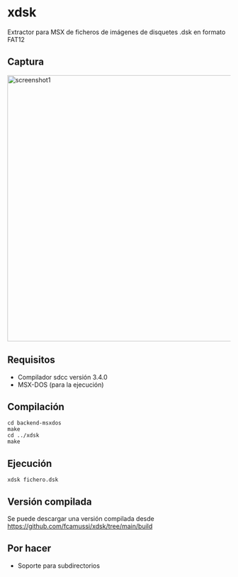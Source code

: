 # xdsk

Extractor para MSX de ficheros de imágenes de disquetes .dsk en formato FAT12

## Captura

<img src="https://user-images.githubusercontent.com/75378876/175793620-291bc5bb-6e9a-4d79-b270-2190b86fb467.png" alt="screenshot1" width="600">

## Requisitos

* Compilador sdcc versión 3.4.0
* MSX-DOS (para la ejecución)

## Compilación

```
cd backend-msxdos
make
cd ../xdsk
make
```

## Ejecución

```
xdsk fichero.dsk
```

## Versión compilada

Se puede descargar una versión compilada desde https://github.com/fcamussi/xdsk/tree/main/build

## Por hacer

* Soporte para subdirectorios
